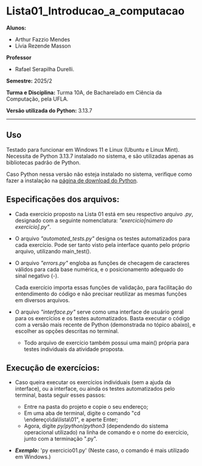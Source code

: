 # Lista01_Introducao_a_computacao

**Alunos:**

- Arthur Fazzio Mendes
- Lívia Rezende Masson

**Professor**

- Rafael Serapilha Durelli.

**Semestre:** 2025/2

**Turma e Disciplina:** Turma 10A, de Bacharelado em Ciência da Computação, pela UFLA.

**Versão utilizada do Python:** 3.13.7

****

## Uso

Testado para funcionar em Windows 11 e Linux (Ubuntu e Linux Mint). 
Necessita de Python 3.13.7 instalado no sistema, e são utilizadas apenas as bibliotecas padrão de Python.

Caso Python nessa versão não esteja instalado no sistema, verifique como fazer a instalação na [página de download do Python](https://www.python.org/downloads/).

## Especificações dos arquivos:

- Cada exercício proposto na Lista 01 está em seu respectivo arquivo *.py*, designado com a seguinte nomenclatura: *"exercicio[número do exercício].py"*.

- O arquivo *"automated_tests.py"* designa os testes automatizados para cada exercício. Pode ser tanto visto pela interface quanto pelo próprio arquivo, utilizando main_test().

- O arquivo *"errors.py"* engloba as funções de checagem de caracteres válidos para cada base numérica, e o posicionamento adequado do sinal negativo (-).

    Cada exercício importa essas funções de validação, para facilitação do entendimento do código e não precisar reutilizar as mesmas funções em diversos arquivos.

- O arquivo *"interface.py"* serve como uma interface de usuário geral para os exercícios e os testes automatizados. Basta executar o código com a versão mais recente de Python (demonstrada no tópico abaixo), e escolher as opções descritas no terminal.
    - Todo arquivo de exercício também possui uma main() própria para testes individuais da atividade proposta.

## Execução de exercícios:

- Caso queira executar os exercícios individuais (sem a ajuda da interface), ou a interface, ou ainda os testes automatizados pelo terminal, basta seguir esses passos:
    * Entre na pasta do projeto e copie o seu endereço;
    * Em uma aba de terminal, digite o comando "cd \endereço\da\lista\01", e aperte Enter;
    * Agora, digite *py*/*python*/*python3* (dependendo do sistema operacional utilizado) na linha de comando e o nome do exercício, junto com a terminação ".py".

- ***Exemplo:*** 'py exercicio01.py' (Neste caso, o comando é mais utilizado em Windows.)
